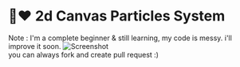 # ​🎈​❤️️​ 2d Canvas Particles System 
Note : I'm a complete beginner & still learning, my code is messy. i'll improve it soon.
![Screenshot](screenshot.png)
<br> you can always fork and create pull request :)
